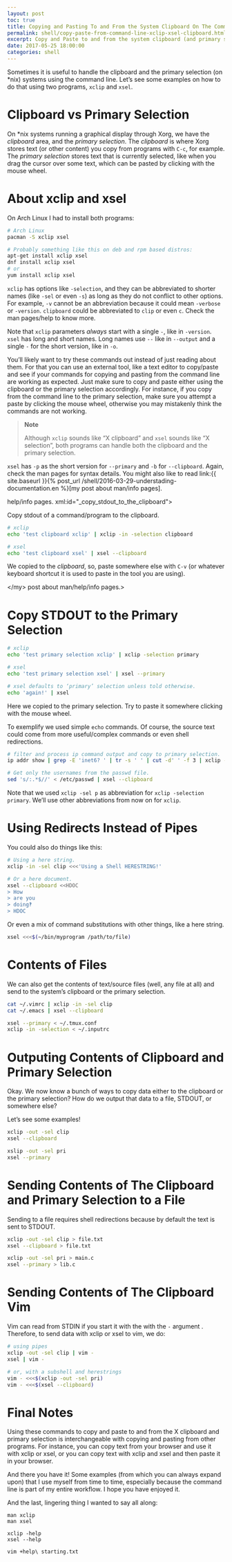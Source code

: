```yaml
---
layout: post
toc: true
title: Copying and Pasting To and From the System Clipboard On The Command Line
permalink: shell/copy-paste-from-command-line-xclip-xsel-clipboard.html
excerpt: Copy and Paste to and from the system clipboard (and primary selection) using the command line tools xclip and xsel.
date: 2017-05-25 18:00:00
categories: shell
---
```


Sometimes it is useful to handle the clipboard and the primary selection (on \*nix) systems using the command line. Let’s see some examples on how to do that using two programs, `xclip` and `xsel`.

# Clipboard vs Primary Selection

On \*nix systems running a graphical display through Xorg, we have the *clipboard* area, and the *primary selection*. The *clipboard* is where Xorg stores text (or other content) you copy from programs with `C-c`, for example. The *primary selection* stores text that is currently selected, like when you drag the cursor over some text, which can be pasted by clicking with the mouse wheel.

# About xclip and xsel

On Arch Linux I had to install both programs:

``` bash
# Arch Linux
pacman -S xclip xsel

# Probably something like this on deb and rpm based distros:
apt-get install xclip xsel
dnf install xclip xsel
# or
yum install xclip xsel
```

`xclip` has options like `-selection`, and they can be abbreviated to shorter names (like `-sel` or even `-s`) as long as they do not conflict to other options. For example, `-v` cannot be an abbreviation because it could mean `-verbose` or `-version`. `clipboard` could be abbreviated to `clip` or even `c`. Check the man pages/help to know more.

Note that `xclip` parameters *always* start with a single `-`, like in `-version`. `xsel` has long and short names. Long names use `--` like in `--output` and a single `-` for the short version, like in `-o`.

You’ll likely want to try these commands out instead of just reading about them. For that you can use an external tool, like a text editor to copy/paste and see if your commands for copying and pasting from the command line are working as expected. Just make sure to copy and paste either using the clipboard or the primary selection accordingly. For instance, if you copy from the command line to the primary selection, make sure you attempt a paste by clicking the mouse wheel, otherwise you may mistakenly think the commands are not working.

> **Note**
>
> Although `xclip` sounds like “X clipboard” and `xsel` sounds like “X selection”, both programs can handle both the clipboard and the primary selection.

`xsel` has `-p` as the short version for `--primary` and `-b` for `--clipboard`. Again, check the man pages for syntax details. You might also like to read link:{{ site.baseurl }}{% post_url /shell/2016-03-29-understading-documentation.en %}\[my post about man/info pages\].

help/info pages. xml:id="\_copy\_stdout\_to\_the\_clipboard"\>

Copy stdout of a command/program to the clipboard.

``` bash
# xclip
echo 'test clipboard xclip' | xclip -in -selection clipboard

# xsel
echo 'test clipboard xsel' | xsel --clipboard
```

We copied to the *clipboard*, so, paste somewhere else with `C-v` (or whatever keyboard shortcut it is used to paste in the tool you are using).

\</my\> post about man/help/info pages.\>

# Copy STDOUT to the Primary Selection

``` bash
# xclip
echo 'test primary selection xclip' | xclip -selection primary

# xsel
echo 'test primary selection xsel' | xsel --primary

# xsel defaults to ‘primary’ selection unless told otherwise.
echo 'again!' | xsel
```

Here we copied to the primary selection. Try to paste it somewhere clicking with the mouse wheel.

To exemplify we used simple `echo` commands. Of course, the source text could come from more useful/complex commands or even shell redirections.

``` bash
# filter and process ip command output and copy to primary selection.
ip addr show | grep -E 'inet6? ' | tr -s ' ' | cut -d' ' -f 3 | xclip -sel p

# Get only the usernames from the passwd file.
sed 's/:.*$//' < /etc/passwd | xsel --clipboard
```

Note that we used `xclip -sel p` as abbreviation for `xclip -selection primary`. We’ll use other abbreviations from now on for `xclip`.

# Using Redirects Instead of Pipes

You could also do things like this:

``` bash
# Using a here string.
xclip -in -sel clip <<<'Using a Shell HERESTRING!'

# Or a here document.
xsel --clipboard <<HDOC
> How
> are you
> doing‽
> HDOC
```

Or even a mix of command substitutions with other things, like a here string.

``` bash
xsel <<<$(~/bin/myprogram /path/to/file)
```

# Contents of Files

We can also get the contents of text/source files (well, any file at all) and send to the system’s clipboard or the primary selection.

``` bash
cat ~/.vimrc | xclip -in -sel clip
cat ~/.emacs | xsel --clipboard

xsel --primary < ~/.tmux.conf
xclip -in -selection < ~/.inputrc
```

# Outputing Contents of Clipboard and Primary Selection

Okay. We now know a bunch of ways to copy data either to the clipboard or the primary selection? How do we output that data to a file, STDOUT, or somewhere else?

Let’s see some examples\!

``` bash
xclip -out -sel clip
xsel --clipboard

xslip -out -sel pri
xsel --primary
```

# Sending Contents of The Clipboard and Primary Selection to a File

Sending to a file requires shell redirections because by default the text is sent to STDOUT.

``` bash
xclip -out -sel clip > file.txt
xsel --clipboard > file.txt

xclip -out -sel pri > main.c
xsel --primary > lib.c
```

# Sending Contents of The Clipboard Vim

Vim can read from STDIN if you start it with the with the `-` argument . Therefore, to send data with xclip or xsel to vim, we do:

``` bash
# using pipes
xclip -out -sel clip | vim -
xsel | vim -

# or, with a subshell and herestrings
vim - <<<$(xclip -out -sel pri)
vim - <<<$(xsel --clipboard)
```

# Final Notes

Using these commands to copy and paste to and from the X clipboard and primary selection is interchangeable with copying and pasting from other programs. For instance, you can copy text from your browser and use it with xclip or xsel, or you can copy text with xclip and xsel and then paste it in your browser.

And there you have it\! Some examples (from which you can always expand upon) that I use myself from time to time, especially because the command line is part of my entire workflow. I hope you have enjoyed it.

And the last, lingering thing I wanted to say all along:

    man xclip
    man xsel

    xclip -help
    xsel --help

    vim +help\ starting.txt
